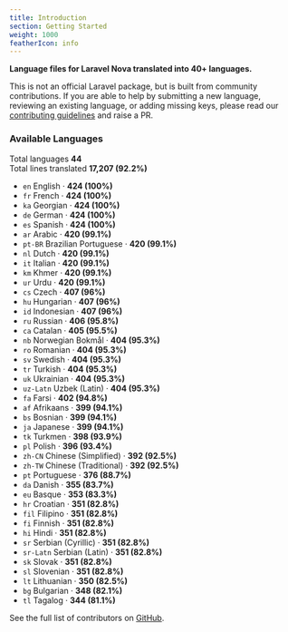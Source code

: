```yaml
---
title: Introduction
section: Getting Started
weight: 1000
featherIcon: info
---
```


**Language files for Laravel Nova translated into 40+ languages.**

This is not an official Laravel package, but is built from community contributions. If you are able to help by submitting a new language, reviewing an existing language, or adding missing keys, please read our [contributing guidelines]({{base}}/{{version}}/contributing) and raise a PR.

### Available Languages

Total languages **44**  
Total lines translated **17,207 (92.2%)**

* `en` English &middot; **424 (100%)**
* `fr` French &middot; **424 (100%)**
* `ka` Georgian &middot; **424 (100%)**
* `de` German &middot; **424 (100%)**
* `es` Spanish &middot; **424 (100%)**
* `ar` Arabic &middot; **420 (99.1%)**
* `pt‑BR` Brazilian Portuguese &middot; **420 (99.1%)**
* `nl` Dutch &middot; **420 (99.1%)**
* `it` Italian &middot; **420 (99.1%)**
* `km` Khmer &middot; **420 (99.1%)**
* `ur` Urdu &middot; **420 (99.1%)**
* `cs` Czech &middot; **407 (96%)**
* `hu` Hungarian &middot; **407 (96%)**
* `id` Indonesian &middot; **407 (96%)**
* `ru` Russian &middot; **406 (95.8%)**
* `ca` Catalan &middot; **405 (95.5%)**
* `nb` Norwegian Bokmål &middot; **404 (95.3%)**
* `ro` Romanian &middot; **404 (95.3%)**
* `sv` Swedish &middot; **404 (95.3%)**
* `tr` Turkish &middot; **404 (95.3%)**
* `uk` Ukrainian &middot; **404 (95.3%)**
* `uz‑Latn` Uzbek (Latin) &middot; **404 (95.3%)**
* `fa` Farsi &middot; **402 (94.8%)**
* `af` Afrikaans &middot; **399 (94.1%)**
* `bs` Bosnian &middot; **399 (94.1%)**
* `ja` Japanese &middot; **399 (94.1%)**
* `tk` Turkmen &middot; **398 (93.9%)**
* `pl` Polish &middot; **396 (93.4%)**
* `zh‑CN` Chinese (Simplified) &middot; **392 (92.5%)**
* `zh‑TW` Chinese (Traditional) &middot; **392 (92.5%)**
* `pt` Portuguese &middot; **376 (88.7%)**
* `da` Danish &middot; **355 (83.7%)**
* `eu` Basque &middot; **353 (83.3%)**
* `hr` Croatian &middot; **351 (82.8%)**
* `fil` Filipino &middot; **351 (82.8%)**
* `fi` Finnish &middot; **351 (82.8%)**
* `hi` Hindi &middot; **351 (82.8%)**
* `sr` Serbian (Cyrillic) &middot; **351 (82.8%)**
* `sr‑Latn` Serbian (Latin) &middot; **351 (82.8%)**
* `sk` Slovak &middot; **351 (82.8%)**
* `sl` Slovenian &middot; **351 (82.8%)**
* `lt` Lithuanian &middot; **350 (82.5%)**
* `bg` Bulgarian &middot; **348 (82.1%)**
* `tl` Tagalog &middot; **344 (81.1%)**

See the full list of contributors on [GitHub](https://github.com/coderello/laravel-nova-lang#available-languages).